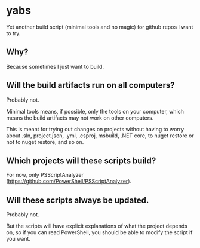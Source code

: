 # yabs
Yet another build script (minimal tools and no magic) for github repos I want to try.

## Why?
Because sometimes I just want to build.

## Will the build artifacts run on all computers?
Probably not.

Minimal tools means, if possible, only the tools on your computer, which means the build artifacts may not work on other computers.

This is meant for trying out changes on projects without having to worry about .sln, project.json, .yml, .csproj, msbuild, .NET core, to nuget restore or not to nuget restore, and so on.

## Which projects will these scripts build?
For now, only PSScriptAnalyzer (https://github.com/PowerShell/PSScriptAnalyzer).

## Will these scripts always be updated.
Probably not.

But the scripts will have explicit explanations of what the project depends on, so if you can read PowerShell, you should be able to modify the script if you want.
